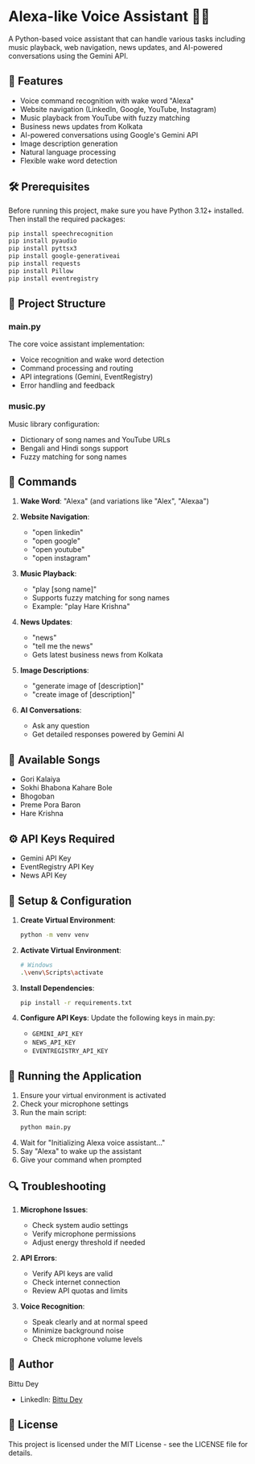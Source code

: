 # Alexa-like Voice Assistant 🎵🤖

A Python-based voice assistant that can handle various tasks including music playback, web navigation, news updates, and AI-powered conversations using the Gemini API.

## 🚀 Features

- Voice command recognition with wake word "Alexa"
- Website navigation (LinkedIn, Google, YouTube, Instagram)
- Music playback from YouTube with fuzzy matching
- Business news updates from Kolkata
- AI-powered conversations using Google's Gemini API
- Image description generation
- Natural language processing
- Flexible wake word detection

## 🛠️ Prerequisites

Before running this project, make sure you have Python 3.12+ installed. Then install the required packages:

```bash
pip install speechrecognition
pip install pyaudio
pip install pyttsx3
pip install google-generativeai
pip install requests
pip install Pillow
pip install eventregistry
```

## 📁 Project Structure

### main.py
The core voice assistant implementation:
- Voice recognition and wake word detection
- Command processing and routing
- API integrations (Gemini, EventRegistry)
- Error handling and feedback

### music.py
Music library configuration:
- Dictionary of song names and YouTube URLs
- Bengali and Hindi songs support
- Fuzzy matching for song names

## 🎯 Commands

1. **Wake Word**: "Alexa" (and variations like "Alex", "Alexaa")

2. **Website Navigation**:
   - "open linkedin"
   - "open google"
   - "open youtube"
   - "open instagram"

3. **Music Playback**:
   - "play [song name]"
   - Supports fuzzy matching for song names
   - Example: "play Hare Krishna"

4. **News Updates**:
   - "news"
   - "tell me the news"
   - Gets latest business news from Kolkata

5. **Image Descriptions**:
   - "generate image of [description]"
   - "create image of [description]"

6. **AI Conversations**:
   - Ask any question
   - Get detailed responses powered by Gemini AI

## 🎵 Available Songs
- Gori Kalaiya
- Sokhi Bhabona Kahare Bole
- Bhogoban
- Preme Pora Baron
- Hare Krishna

## ⚙️ API Keys Required
- Gemini API Key
- EventRegistry API Key
- News API Key

## 🔧 Setup & Configuration

1. **Create Virtual Environment**:
   ```bash
   python -m venv venv
   ```

2. **Activate Virtual Environment**:
   ```bash
   # Windows
   .\venv\Scripts\activate
   ```

3. **Install Dependencies**:
   ```bash
   pip install -r requirements.txt
   ```

4. **Configure API Keys**:
   Update the following keys in main.py:
   - `GEMINI_API_KEY`
   - `NEWS_API_KEY`
   - `EVENTREGISTRY_API_KEY`

## 🚀 Running the Application

1. Ensure your virtual environment is activated
2. Check your microphone settings
3. Run the main script:
   ```bash
   python main.py
   ```
4. Wait for "Initializing Alexa voice assistant..."
5. Say "Alexa" to wake up the assistant
6. Give your command when prompted

## 🔍 Troubleshooting

1. **Microphone Issues**:
   - Check system audio settings
   - Verify microphone permissions
   - Adjust energy threshold if needed

2. **API Errors**:
   - Verify API keys are valid
   - Check internet connection
   - Review API quotas and limits

3. **Voice Recognition**:
   - Speak clearly and at normal speed
   - Minimize background noise
   - Check microphone volume levels

## 👤 Author

Bittu Dey
- LinkedIn: [Bittu Dey](https://www.linkedin.com/in/bittu-dey-71242114b/)

## 📝 License

This project is licensed under the MIT License - see the LICENSE file for details.